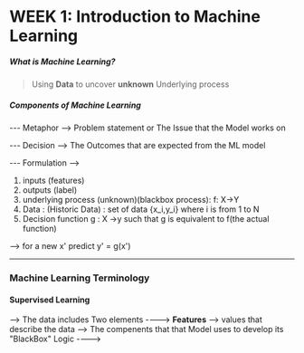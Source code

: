# WEEK 1: Introduction to Machine Learning

##### What is Machine Learning?

> Using **Data** to uncover **unknown** Underlying process

##### Components of Machine Learning

--- Metaphor --> Problem statement or The Issue that the Model works on

--- Decision --> The Outcomes that are expected from the ML model

--- Formulation -->

1. inputs (features) 
2. outputs (label)
3. underlying process (unknown)(blackbox process): f: X->Y
4. Data : (Historic Data) : set of data {x_i,y_i} where i is from 1 to N
5. Decision function g : X ->y such that g is equivalent to f(the actual function)

--> for a new x' predict y' = g(x')

***

### Machine Learning Terminology

#### Supervised Learning

--> The data includes Two elements
----> **Features** --> values that describe the data --> The compenents that that Model uses to develop its "BlackBox" Logic
----> 